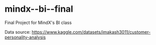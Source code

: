 # mindx--bi--final

Final Project for MindX's BI class

Data source: https://www.kaggle.com/datasets/imakash3011/customer-personality-analysis
